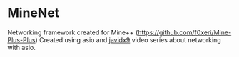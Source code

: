 # MineNet
Networking framework created for Mine++ (https://github.com/f0xeri/Mine-Plus-Plus)
Created using asio and [javidx9](https://www.youtube.com/channel/UC-yuWVUplUJZvieEligKBkA) video series about networking with asio.
